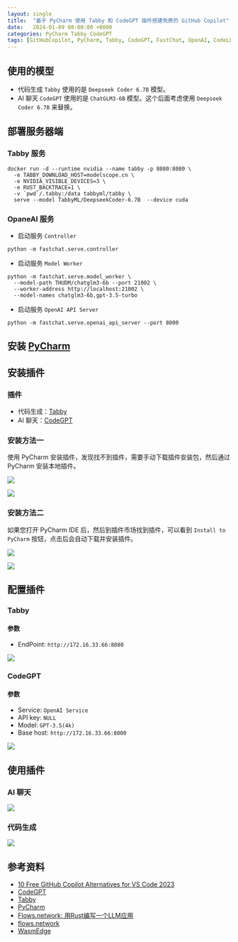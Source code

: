 ```yaml
---
layout: single
title:  "基于 PyCharm 使用 Tabby 和 CodeGPT 插件搭建免费的 GitHub Copilot"
date:   2024-01-09 08:00:00 +0800
categories: PyCharm Tabby CodeGPT
tags: [GitHubCopilot, PyCharm, Tabby, CodeGPT, FastChat, OpenAI, CodeLLM, LLM]
---
```


## 使用的模型
- 代码生成 `Tabby` 使用的是 `Deepseek Coder 6.7B` 模型。
- AI 聊天 `CodeGPT` 使用的是 `ChatGLM3-6B` 模型。这个后面考虑使用 `Deepseek Coder 6.7B` 来替换。

## 部署服务器端
### Tabby 服务
```shell
docker run -d --runtime nvidia --name tabby -p 8080:8080 \
  -e TABBY_DOWNLOAD_HOST=modelscope.cn \
  -e NVIDIA_VISIBLE_DEVICES=3 \
  -e RUST_BACKTRACE=1 \
  -v `pwd`/.tabby:/data tabbyml/tabby \
  serve --model TabbyML/DeepseekCoder-6.7B  --device cuda
```

### OpaneAI 服务

- 启动服务 `Controller`
```shell
python -m fastchat.serve.controller
```

- 启动服务 `Model Worker`
```shell
python -m fastchat.serve.model_worker \
  --model-path THUDM/chatglm3-6b --port 21002 \
  --worker-address http://localhost:21002 \
  --model-names chatglm3-6b,gpt-3.5-turbo
```

- 启动服务 `OpenAI API Server`
```shell
python -m fastchat.serve.openai_api_server --port 8000
```

## 安装 [PyCharm](https://www.jetbrains.com/pycharm/download/)

## 安装插件
### 插件
- 代码生成：[Tabby](https://plugins.jetbrains.com/plugin/22379-tabby/)
- AI 聊天：[CodeGPT](https://plugins.jetbrains.com/plugin/21056-codegpt/)

### 安装方法一
使用 PyCharm 安装插件，发现找不到插件，需要手动下载插件安装包，然后通过 PyCharm 安装本地插件。

![](/images/2024/PyCharm-Tabby-CodeGPT/Plugins-Marketplace-Settings.png)

![](/images/2024/PyCharm-Tabby-CodeGPT/Install-Plugin-from-Disk.png)

### 安装方法二
如果您打开 PyCharm IDE 后，然后到插件市场找到插件，可以看到 `Install to PyCharm` 按钮，点击后会自动下载并安装插件。

![](/images/2024/PyCharm-Tabby-CodeGPT/Plugins-Marketplace-Tabby.png)

![](/images/2024/PyCharm-Tabby-CodeGPT/Plugins-Marketplace-CodeGPT.png)

## 配置插件
### Tabby

#### 参数
- EndPoint: `http://172.16.33.66:8080`

![](/images/2024/PyCharm-Tabby-CodeGPT/Tabby-Settings.png)

### CodeGPT

#### 参数
- Service: `OpenAI Service`
- API key: `NULL`
- Model: `GPT-3.5(4k)`
- Base host: `http://172.16.33.66:8000`

![](/images/2024/PyCharm-Tabby-CodeGPT/CodeGPT-Settings.png)

## 使用插件
### AI 聊天
![](/images/2024/PyCharm-Tabby-CodeGPT/AI-Chat-CodeGPT.png)

### 代码生成
![](/images/2024/PyCharm-Tabby-CodeGPT/Code-Completions-Tabby.png)


## 参考资料
- [10 Free GitHub Copilot Alternatives for VS Code 2023](https://bito.ai/blog/free-github-copilot-alternatives-for-vs-code/)
- [CodeGPT](https://github.com/carlrobertoh/CodeGPT?tab=readme-ov-file)
- [Tabby](https://github.com/TabbyML/tabby)
- [PyCharm](https://www.jetbrains.com/pycharm/)
- [Flows.network: 用Rust编写一个LLM应用](https://zhuanlan.zhihu.com/p/667494969)
- [flows.network](https://flows.network/)
- [WasmEdge](https://www.zhihu.com/people/wasmedge)

